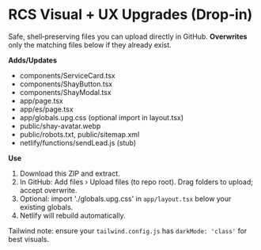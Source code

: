 # RCS Visual + UX Upgrades (Drop‑in)
Safe, shell‑preserving files you can upload directly in GitHub.
**Overwrites** only the matching files below if they already exist.

**Adds/Updates**
- components/ServiceCard.tsx
- components/ShayButton.tsx
- components/ShayModal.tsx
- app/page.tsx
- app/es/page.tsx
- app/globals.upg.css  (optional import in layout.tsx)
- public/shay-avatar.webp
- public/robots.txt, public/sitemap.xml
- netlify/functions/sendLead.js (stub)

**Use**
1. Download this ZIP and extract.
2. In GitHub: Add files › Upload files (to repo root). Drag folders to upload; accept overwrite.
3. Optional: import './globals.upg.css' in `app/layout.tsx` below your existing globals.
4. Netlify will rebuild automatically.

Tailwind note: ensure your `tailwind.config.js` has `darkMode: 'class'` for best visuals.
